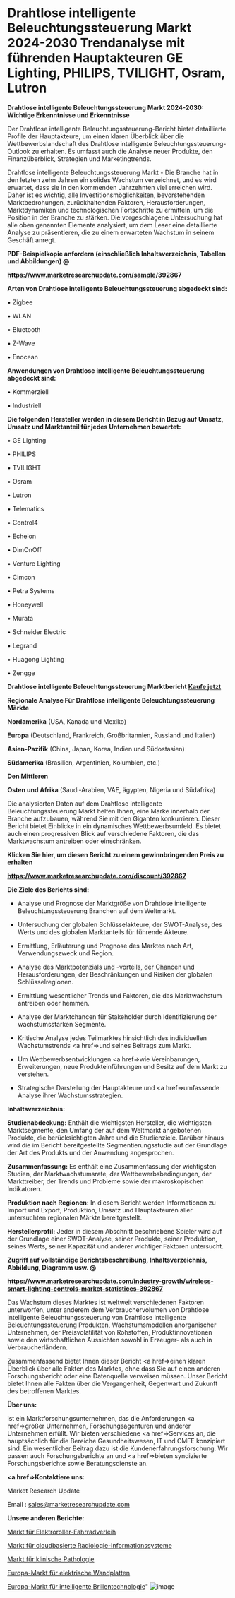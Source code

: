 # Drahtlose intelligente Beleuchtungssteuerung Markt 2024-2030 Trendanalyse mit führenden Hauptakteuren GE Lighting, PHILIPS, TVILIGHT, Osram, Lutron

<strong>Drahtlose intelligente Beleuchtungssteuerung Markt 2024-2030: Wichtige Erkenntnisse und Erkenntnisse</strong>

Der Drahtlose intelligente Beleuchtungssteuerung-Bericht bietet detaillierte Profile der Hauptakteure, um einen klaren Überblick über die Wettbewerbslandschaft des Drahtlose intelligente Beleuchtungssteuerung-Outlook zu erhalten. Es umfasst auch die Analyse neuer Produkte, den Finanzüberblick, Strategien und Marketingtrends.

Drahtlose intelligente Beleuchtungssteuerung Markt - Die Branche hat in den letzten zehn Jahren ein solides Wachstum verzeichnet, und es wird erwartet, dass sie in den kommenden Jahrzehnten viel erreichen wird. Daher ist es wichtig, alle Investitionsmöglichkeiten, bevorstehenden Marktbedrohungen, zurückhaltenden Faktoren, Herausforderungen, Marktdynamiken und technologischen Fortschritte zu ermitteln, um die Position in der Branche zu stärken. Die vorgeschlagene Untersuchung hat alle oben genannten Elemente analysiert, um dem Leser eine detaillierte Analyse zu präsentieren, die zu einem erwarteten Wachstum in seinem Geschäft anregt.



<strong><b>PDF-Beispielkopie anfordern (einschließlich Inhaltsverzeichnis, Tabellen und Abbildungen) @ </b></strong>

<strong><a href=https://www.marketresearchupdate.com/sample/392867>

<strong>https://www.marketresearchupdate.com/sample/392867</u></a></strong></strong>



<strong>Arten von Drahtlose intelligente Beleuchtungssteuerung abgedeckt sind:</strong>

• Zigbee

• WLAN

• Bluetooth

• Z-Wave

• Enocean



<strong>Anwendungen von Drahtlose intelligente Beleuchtungssteuerung abgedeckt sind:</strong>

• Kommerziell

• Industriell



<strong>Die folgenden Hersteller werden in diesem Bericht in Bezug auf Umsatz, Umsatz und Marktanteil für jedes Unternehmen bewertet:</strong>

• GE Lighting

• PHILIPS

• TVILIGHT

• Osram

• Lutron

• Telematics

• Control4

• Echelon

• DimOnOff

• Venture Lighting

• Cimcon

• Petra Systems

• Honeywell

• Murata

• Schneider Electric

• Legrand

• Huagong Lighting

• Zengge



<strong>Drahtlose intelligente Beleuchtungssteuerung Marktbericht <a href=https://www.marketresearchupdate.com/buynow/392867>Kaufe jetzt</a></strong>



<strong>Regionale Analyse Für Drahtlose intelligente Beleuchtungssteuerung Märkte</strong>



<strong>Nordamerika</strong> (USA, Kanada und Mexiko)



<strong>Europa</strong> (Deutschland, Frankreich, Großbritannien, Russland und Italien)



<strong>Asien-Pazifik</strong> (China, Japan, Korea, Indien und Südostasien)



<strong>Südamerika</strong> (Brasilien, Argentinien, Kolumbien, etc.)



<strong>Den Mittleren</strong> 

<strong>Osten und Afrika</strong> (Saudi-Arabien, VAE, ägypten, Nigeria und Südafrika)

Die analysierten Daten auf dem Drahtlose intelligente Beleuchtungssteuerung Markt helfen Ihnen, eine Marke innerhalb der Branche aufzubauen, während Sie mit den Giganten konkurrieren. Dieser Bericht bietet Einblicke in ein dynamisches Wettbewerbsumfeld. Es bietet auch einen progressiven Blick auf verschiedene Faktoren, die das Marktwachstum antreiben oder einschränken.



<strong>Klicken Sie hier, um diesen Bericht zu einem gewinnbringenden Preis zu erhalten
</strong>

<strong><a href=https://www.marketresearchupdate.com/discount/392867>https://www.marketresearchupdate.com/discount/392867</b></u></strong></a>



<strong>Die Ziele des Berichts sind:</strong>

- Analyse und Prognose der Marktgröße von Drahtlose intelligente Beleuchtungssteuerung Branchen auf dem Weltmarkt.

- Untersuchung der globalen Schlüsselakteure, der SWOT-Analyse, des Werts und des globalen Marktanteils für führende Akteure.

- Ermittlung, Erläuterung und Prognose des Marktes nach Art, Verwendungszweck und Region.

- Analyse des Marktpotenzials und -vorteils, der Chancen und Herausforderungen, der Beschränkungen und Risiken der globalen Schlüsselregionen.

- Ermittlung wesentlicher Trends und Faktoren, die das Marktwachstum antreiben oder hemmen.

- Analyse der Marktchancen für Stakeholder durch Identifizierung der wachstumsstarken Segmente.

- Kritische Analyse jedes Teilmarktes hinsichtlich des individuellen Wachstumstrends <a href=>und</a> seines Beitrags zum Markt.

- Um Wettbewerbsentwicklungen <a href=>wie</a> Vereinbarungen, Erweiterungen, neue Produkteinführungen und Besitz auf dem Markt zu verstehen.

- Strategische Darstellung der Hauptakteure und <a href=>umfas</a>sende Analyse ihrer Wachstumsstrategien.



<strong>Inhaltsverzeichnis:</strong>



<strong>Studienabdeckung:</strong> Enthält die wichtigsten Hersteller, die wichtigsten Marktsegmente, den Umfang der auf dem Weltmarkt angebotenen Produkte, die berücksichtigten Jahre und die Studienziele. Darüber hinaus wird die im Bericht bereitgestellte Segmentierungsstudie auf der Grundlage der Art des Produkts und der Anwendung angesprochen.



<strong>Zusammenfassung:</strong> Es enthält eine Zusammenfassung der wichtigsten Studien, der Marktwachstumsrate, der Wettbewerbsbedingungen, der Markttreiber, der Trends und Probleme sowie der makroskopischen Indikatoren.



<strong>Produktion nach Regionen:</strong> In diesem Bericht werden Informationen zu Import und Export, Produktion, Umsatz und Hauptakteuren aller untersuchten regionalen Märkte bereitgestellt.



<strong>Herstellerprofil:</strong> Jeder in diesem Abschnitt beschriebene Spieler wird auf der Grundlage einer SWOT-Analyse, seiner Produkte, seiner Produktion, seines Werts, seiner Kapazität und anderer wichtiger Faktoren untersucht.



<strong><b>Zugriff auf vollständige Berichtsbeschreibung, Inhaltsverzeichnis, Abbildung, Diagramm usw. @ </b></strong>

<strong><a href=https://www.marketresearchupdate.com/industry-growth/wireless-smart-lighting-controls-market-statistices-392867>https://www.marketresearchupdate.com/industry-growth/wireless-smart-lighting-controls-market-statistices-392867</a></strong>

Das Wachstum dieses Marktes ist weltweit verschiedenen Faktoren unterworfen, unter anderem dem Verbrauchervolumen von Drahtlose intelligente Beleuchtungssteuerung von Drahtlose intelligente Beleuchtungssteuerung Produkten, Wachstumsmodellen anorganischer Unternehmen, der Preisvolatilität von Rohstoffen, Produktinnovationen sowie den wirtschaftlichen Aussichten sowohl in Erzeuger- als auch in Verbraucherländern.

Zusammenfassend bietet Ihnen dieser Bericht <a href=>einen</a> klaren Überblick über alle Fakten des Marktes, ohne dass Sie auf einen anderen Forschungsbericht oder eine Datenquelle verweisen müssen. Unser Bericht bietet Ihnen alle Fakten über die Vergangenheit, Gegenwart und Zukunft des betroffenen Marktes.



<strong>Über uns:</strong>

 ist ein Marktforschungsunternehmen, das die Anforderungen <a href=>großer</a> Unternehmen, Forschungsagenturen und anderer Unternehmen erfüllt. Wir bieten verschiedene <a href=>Services</a> an, die hauptsächlich für die Bereiche Gesundheitswesen, IT und CMFE konzipiert sind. Ein wesentlicher Beitrag dazu ist die Kundenerfahrungsforschung. Wir passen auch Forschungsberichte an und <a href=>bieten</a> syndizierte Forschungsberichte sowie Beratungsdienste an.



<strong><a href=>Kontaktiere uns:</a></strong>

Market Research Update

Email : sales@marketresearchupdate.com



<strong>Unsere anderen Berichte:</strong>

<a href=https://www.linkedin.com/pulse/electric-scooter-bike-rentals-market-has-huge>Markt für Elektroroller-Fahrradverleih</a>

<a href=https://www.linkedin.com/pulse/cloud-based-radiology-information-system-market>Markt für cloudbasierte Radiologie-Informationssysteme</a>

<a href=https://www.linkedin.com/pulse/clinical-pathology-market-size-trends-consumption>Markt für klinische Pathologie</a>

<a href=https://www.linkedin.com/pulse/europe-electrical-wall-plates-market-continues-rapid-growth>Europa-Markt für elektrische Wandplatten</a>

<a href=https://www.linkedin.com/pulse/europe-smart-eyewear-technology-market-growing-1olef/>Europa-Markt für intelligente Brillentechnologie</a>"
![image](https://github.com/Gayatrikarjule/Market-Analysis-360/assets/97346546/1074c3ff-2a14-4004-8a3a-dd5da34d58ad)
